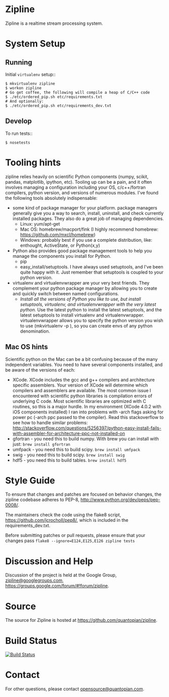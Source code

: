 Zipline
=======

Zipline is a realtime stream processing system.

System Setup
==============

Running
-------

Initial `virtualenv` setup::

    $ mkvirtualenv zipline
    $ workon zipline
	# Go get coffee, the following will compile a heap of C/C++ code
	$ ./etc/ordered_pip.sh etc/requirements.txt
	# And optionally:
	$ ./etc/ordered_pip.sh etc/requirements_dev.txt


Develop
-------

To run tests::

    $ nosetests

Tooling hints
================
zipline relies heavily on scientific Python components (numpy, scikit, pandas, matplotlib, ipython, etc). Tooling up can be a pain, and it often involves managing a configuration including your OS, c/c++/fortran compilers, python version, and versions of numerous modules. I've found the following tools absolutely indispensable: 

- some kind of package manager for your platform. package managers generally give you a way to search, install, uninstall, and check currently installed packages. They also do a great job of managing dependencies.
    - Linux: yum/apt-get
    - Mac OS: homebrew/macport/fink (I highly recommend homebrew: https://github.com/mxcl/homebrew) 
    - Windows: probably best if you use a complete distribution, like: enthought, ActiveState, or Python(x,y)
- Python also provides good package management tools to help you manage the components you install for Python.
    - pip
    - easy_install/setuptools. I have always used setuptools, and I've been quite happy with it. Just remember that setuptools is coupled to your python version. 
- virtualenv and virtualenvwrapper are your very best friends. They complement your python package manager by allowing you to create and quickly switch between named configurations.
    - *Install all the versions of Python you like to use, but install setuptools, virtualenv, and virtualenvwrapper with the very latest python.* Use the latest python to install the latest setuptools, and the latest setuptools to install virtualenv and virtualenvwrapper. virtualenvwrapper allows you to specify the python version you wish to use (mkvirtualenv -p <python executable> <env name>), so you can create envs of any python denomination.

Mac OS hints
-------------

Scientific python on the Mac can be a bit confusing because of the many independent variables. You need to have several components installed, and be aware of the versions of each:

- XCode. XCode includes the gcc and g++ compilers and architecture specific assemblers. Your version of XCode will determine which compilers and assemblers are available. The most common issue I encountered with scientific python libraries is compilation errors of underlying C code. Most scientific libraries are optimized with C routines, so this is a major hurdle. In my environment (XCode 4.0.2 with iOS components installed) I ran into problems with -arch flags asking for power pc (-arch ppc passed to the compiler). Read this stackoverflow to see how to handle similar problems: http://stackoverflow.com/questions/5256397/python-easy-install-fails-with-assembler-for-architecture-ppc-not-installed-on
- gfortran 	- you need this to build numpy. With brew you can install with just: ```brew install gfortran```
- umfpack 	- you need this to build scipy. ```brew install umfpack```
- swig		- you need this to build scipy. ```brew install swig```
- hdf5	 	- you need this to build tables. ```brew install hdf5```

Style Guide
===========

To ensure that changes and patches are focused on behavior changes, the zipline codebase adheres to PEP-8, <http://www.python.org/dev/peps/pep-0008/>.

The maintainers check the code using the flake8 script, <https://github.com/jcrocholl/pep8/>, which is included in the requirements_dev.txt.

Before submitting patches or pull requests, please ensure that your changes pass ```flake8 --ignore=E124,E125,E126 zipline tests```

Discussion and Help
===================

Discussion of the project is held at the Google Group, <zipline@googlegroups.com>, <https://groups.google.com/forum/#!forum/zipline>.

Source
======
The source for Zipline is hosted at <https://github.com/quantopian/zipline>.

Build Status
============
[![Build Status](https://travis-ci.org/quantopian/zipline.png)](https://travis-ci.org/quantopian/zipline)

Contact
=======

For other questions, please contact <opensource@quantopian.com>.
